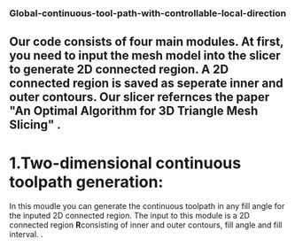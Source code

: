 ### Global-continuous-tool-path-with-controllable-local-direction
##  Our code consists of four main modules. At first, you need to input the mesh model into the slicer to generate 2D connected region. A 2D connected region is saved as seperate inner and outer contours. Our slicer refernces the paper "An Optimal Algorithm for 3D Triangle Mesh Slicing" . 
# 1.Two-dimensional continuous toolpath generation:  
In this moudle you can generate the continuous toolpath in any fill angle for the inputed 2D connected region. The input to this module is a 2D connected region $\mathbf{R}$consisting of inner and outer contours, fill angle and fill interval. 
 .   
 
